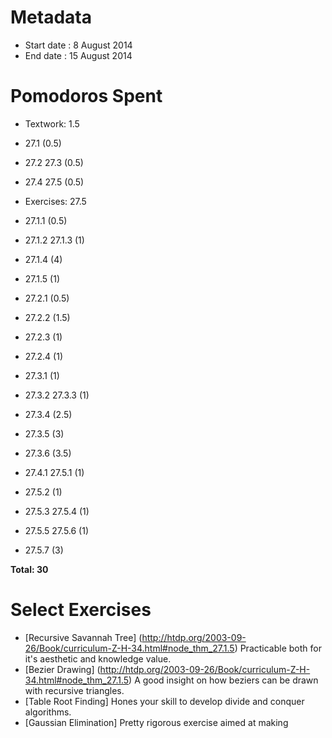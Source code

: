 Metadata
=========

- Start date : 8 August 2014
- End date : 15 August 2014

Pomodoros Spent
===============

- Textwork: 1.5
- 27.1 (0.5)
- 27.2 27.3 (0.5)
- 27.4 27.5 (0.5)

- Exercises: 27.5
- 27.1.1 (0.5)
- 27.1.2 27.1.3 (1)
- 27.1.4 (4)
- 27.1.5 (1)
- 27.2.1 (0.5)
- 27.2.2 (1.5)
- 27.2.3 (1)
- 27.2.4 (1)
- 27.3.1 (1)
- 27.3.2 27.3.3 (1)
- 27.3.4 (2.5)
- 27.3.5 (3)
- 27.3.6 (3.5)
- 27.4.1 27.5.1 (1)
- 27.5.2 (1)
- 27.5.3 27.5.4 (1)
- 27.5.5 27.5.6 (1)
- 27.5.7 (3)

**Total: 30**

Select Exercises
================

- [Recursive Savannah Tree] (http://htdp.org/2003-09-26/Book/curriculum-Z-H-34.html#node_thm_27.1.5) Practicable both for it's aesthetic and knowledge value.
- [Bezier Drawing] (http://htdp.org/2003-09-26/Book/curriculum-Z-H-34.html#node_thm_27.1.5) A good insight on how beziers can be drawn with recursive triangles.
- [Table Root Finding] Hones your skill to develop divide and conquer algorithms.
- [Gaussian Elimination] Pretty rigorous exercise aimed at making 